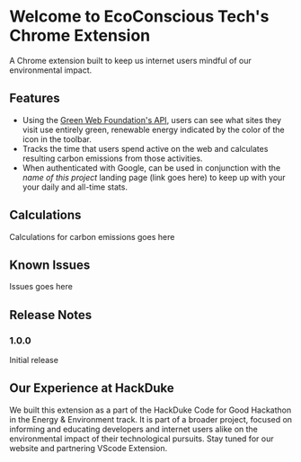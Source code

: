 # Welcome to EcoConscious Tech's Chrome Extension

A Chrome extension built to keep us internet users mindful of our environmental impact.

## Features

* Using the [Green Web Foundation's API](https://www.thegreenwebfoundation.org/green-web-datasets/), users can see what sites they visit use entirely green, renewable energy indicated by the color of the icon in the toolbar.
* Tracks the time that users spend active on the web and calculates resulting carbon emissions from those activities.
* When authenticated with Google, can be used in conjunction with the *name of this project* landing page (link goes here) to keep up with your your daily and all-time stats.

## Calculations
Calculations for carbon emissions goes here

## Known Issues
Issues goes here

## Release Notes

### 1.0.0

Initial release

Our Experience at HackDuke
-------------------------------------------------
We built this extension as a part of the HackDuke Code for Good Hackathon in the Energy & Environment track. It is part of a broader project, focused on informing and educating developers and internet users alike on the environmental impact of their technological pursuits. Stay tuned for our website and partnering VScode Extension.

